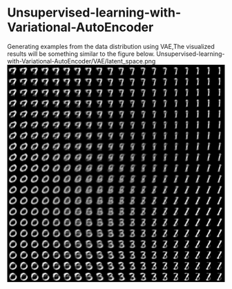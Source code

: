 # Unsupervised-learning-with-Variational-AutoEncoder
Generating examples from the data distribution using VAE,The visualized results will be something similar to the figure below.
Unsupervised-learning-with-Variational-AutoEncoder/VAE/latent_space.png
![image](http://github.com/hjw1993/Unsupervised-learning-with-Variational-AutoEncoder/raw/master/VAE/latent_space.png)
